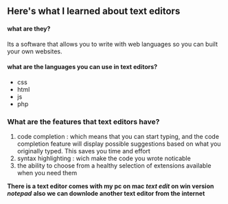 ## Here's what I learned about text editors

#### what are they?
Its a software that allows you to write with web languages so you can built your own websites.

#### what are the languages you can use in text editors?
 * css 
 * html
 * js
 * php
 
### What are the features that text editors have?
 1. code completion : which means that you can start typing, and the code completion
feature will display possible suggestions based on what you originally
typed. This saves you time and effort
 2. syntax highlighting : wich make the code you wrote noticable
 3. the ability to choose from a healthy selection of extensions available when you need them
 
 
 **There is a text editor comes with my pc on mac _text edit_ on win version _notepad_**
 **also we can downlode another text editor from the internet**
